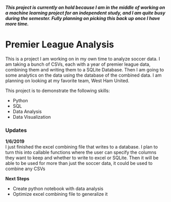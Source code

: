 ***This project is currently on hold because I am in the middle of working on a machine learning project for an independent study, and I am quite busy during the semester. Fully planning on picking this back up once I have more time.***

# Premier League Analysis #
This is a project I am working on in my own time to analyze soccer data. I am taking a bunch of CSVs, each with a year of premier league data, combining them and writing them to a SQLite Database. Then I am going to some analytics on the data using the database of the combined data. I am planning on looking at my favorite team, West Ham United.

This project is to demonstrate the following skills:
- Python
- SQL
- Data Analysis
- Data Visualization

### Updates ###
**1/6/2019** <br>
I just finished the excel combining file that writes to a database. I plan to turn this into callable functions where the user can specify the columns they want to keep and whether to write to excel or SQLite. Then it will be able to be used for more than just the soccer data, it could be used to combine any CSVs

**Next Steps**
- Create python notebook with data analysis
- Optimize excel combining file to generalize it
